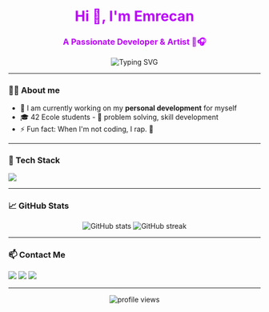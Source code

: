 <h1 align="center" style="color: #BB00FF;">Hi 👋, I'm Emrecan</h1>
<h3 align="center" style="color: #BB00FF;">A Passionate Developer & Artist 👾🎧</h3>

<p align="center">
  <img src="https://readme-typing-svg.herokuapp.com?font=Fira+Code&color=BB00FF&center=true&vCenter=true&background=00000000&lines=Writing+Code+%2B+Making+A+Song+%F0%9F%8E%A7;Living+The+Code+Life+%F0%9F%92%BB;Always+High%2C+Always+%F0%9F%A5%B3" alt="Typing SVG" />
</p>

---

### 👨‍💻 About me
- 🔭 I am currently working on my **personal development** for myself
- 🎓 42 Ecole students - 🧩 problem solving, skill development
- ⚡ Fun fact: When I'm not coding, I rap. 🎤

---

### 🧰 Tech Stack
<p align="left">
  <img src="https://skillicons.dev/icons?i=python,html,css,git,linux,vscode,photoshop,discord,illustratorfigma&theme=dark" />
</p>

---

### 📈 GitHub Stats
<p align="center">
  <img src="https://github-readme-stats.vercel.app/api?username=emrecan42&show_icons=true&theme=tokyonight" alt="GitHub stats" />
  <img src="https://github-readme-streak-stats.herokuapp.com/?user=emrecan42&theme=tokyonight" alt="GitHub streak" />
</p>

---

### 📫 Contact Me
<p align="left">
  <a href="mailto:emrecanded@gmail.com"><img src="https://img.shields.io/badge/email-D14836?style=for-the-badge&logo=gmail&logoColor=white" /></a>
  <a href="https://linkedin.com/in/emrecan"><img src="https://img.shields.io/badge/linkedin-%230077B5.svg?&style=for-the-badge&logo=linkedin&logoColor=white" /></a>
  <a href="https://twitter.com/emrecan"><img src="https://img.shields.io/badge/twitter-1DA1F2.svg?style=for-the-badge&logo=twitter&logoColor=white" /></a>
</p>

---

<p align="center">
  <img src="https://komarev.com/ghpvc/?username=emrecan42&label=Profile+Views&color=BB00FF&style=flat" alt="profile views" />
</p>
